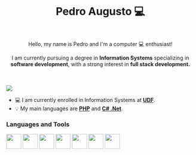 <h1 align="center"> Pedro Augusto 💻 </h1>
<br>
<p align="center">Hello, my name is Pedro and I'm a computer 💻 enthusiast! </p>
<p align="center">I am currently pursuing a degree in <b>Information Systems</b> specializing in <b>software development</b>, with a strong interest in <b>full stack development.</b></p>
<br>
<br>
<img src="https://i.imgur.com/vYXcSqz.gif" align="center"/>

- 💻 I am currently enrolled in Information Systems at [**UDF**](https://www.udf.edu.br/).
- 💡 My main languages are [**PHP**](https://php.net) and [**C# .Net**](https://dotnet.microsoft.com/pt-br/languages/csharp).


<h3>Languages and Tools</h3>
<p> 
    <img src="https://cdn.jsdelivr.net/gh/devicons/devicon@latest/icons/html5/html5-plain.svg" width="40" height="40"/>    
    <img src="https://cdn.jsdelivr.net/gh/devicons/devicon@latest/icons/css3/css3-plain.svg" width="40" height="40"/>         
    <img src="https://cdn.jsdelivr.net/gh/devicons/devicon@latest/icons/tailwindcss/tailwindcss-original.svg" width="40" height="40"/>        
    <img src="https://cdn.jsdelivr.net/gh/devicons/devicon@latest/icons/php/php-plain.svg" width="40" height="40"/>
    <img src="https://cdn.jsdelivr.net/gh/devicons/devicon@latest/icons/laravel/laravel-original.svg" width="40" height="40"/>      
    <img src="https://cdn.jsdelivr.net/gh/devicons/devicon@latest/icons/csharp/csharp-plain.svg" width="40" height="40"/>
    <img src="https://cdn.jsdelivr.net/gh/devicons/devicon@latest/icons/dotnetcore/dotnetcore-original.svg" width="40" height="40"/>                       
</p>
          